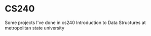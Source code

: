 # CS240
Some projects I've done in cs240 Introduction to Data Structures at metropolitan state university
